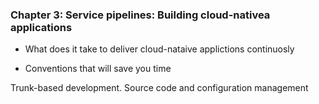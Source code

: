 ### Chapter 3: Service pipelines: Building cloud-nativea applications

- What does it take to deliver cloud-nataive applictions continuosly

- Conventions that will save you time

 Trunk-based development. 
 Source code and configuration management

